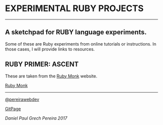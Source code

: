 # EXPERIMENTAL RUBY PROJECTS
---

## A sketchpad for RUBY language experiments.
Some of these are Ruby experiments from online tutorials or instructions.  In those cases, I will provide links to resources.


## RUBY PRIMER:  ASCENT
These are taken from the [Ruby Monk](https://rubymonk.com) website.

[Ruby Monk](https://rubymonk.com/learning/books/4-ruby-primer-ascent)

---

[@pereirawebdev](https://twitter.com/pereirawebdev)

[GitPage](https://pereiradaniel.github.io)

_*Daniel Paul Grech Pereira 2017*_
